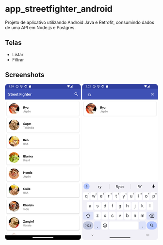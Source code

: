 # app_streetfighter_android

Projeto de aplicativo utilizando Android Java e Retrofit, consumindo dados de uma API em Node.js e Postgres.

## Telas
- Listar
- Filtrar

## Screenshots
<img src="https://github.com/rlhorochovec/app_streetfighter_android/blob/develop/screenshots/list_fighters.png" width="250" /> <img src="https://github.com/rlhorochovec/app_streetfighter_android/blob/develop/screenshots/filter_fighters.png" width="250" />